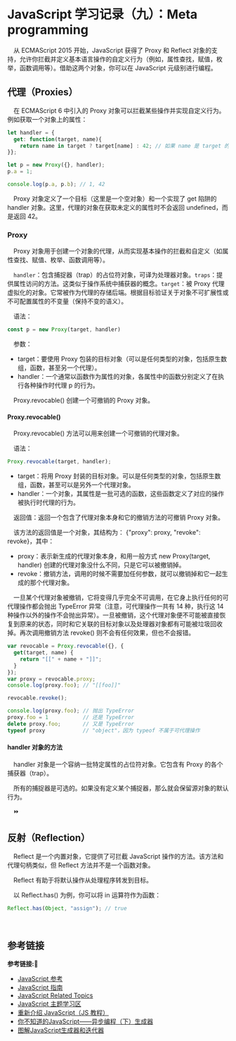 # JavaScript 学习记录（九）：Meta programming

&emsp;从 ECMAScript 2015 开始，JavaScript 获得了 Proxy 和 Reflect 对象的支持，允许你拦截并定义基本语言操作的自定义行为（例如，属性查找，赋值，枚举，函数调用等）。借助这两个对象，你可以在 JavaScript 元级别进行编程。

## 代理（Proxies）

&emsp;在 ECMAScript 6 中引入的 Proxy 对象可以拦截某些操作并实现自定义行为。例如获取一个对象上的属性：

```javascript
let handler = {
  get: function(target, name){
    return name in target ? target[name] : 42; // 如果 name 是 target 的属性则直接返回 target 的 name 属性，如果不是的话则返回 42
}};

let p = new Proxy({}, handler);
p.a = 1;

console.log(p.a, p.b); // 1, 42
```

&emsp;Proxy 对象定义了一个目标（这里是一个空对象）和一个实现了 get 陷阱的 handler 对象。这里，代理的对象在获取未定义的属性时不会返回 undefined，而是返回 42。

### Proxy

&emsp;Proxy 对象用于创建一个对象的代理，从而实现基本操作的拦截和自定义（如属性查找、赋值、枚举、函数调用等）。

&emsp;`handler`：包含捕捉器（trap）的占位符对象，可译为处理器对象。`traps`：提供属性访问的方法。这类似于操作系统中捕获器的概念。`target`：被 Proxy 代理虚拟化的对象。它常被作为代理的存储后端。根据目标验证关于对象不可扩展性或不可配置属性的不变量（保持不变的语义）。

&emsp;语法：

```javascript
const p = new Proxy(target, handler)
```

&emsp;参数：

+ target：要使用 Proxy 包装的目标对象（可以是任何类型的对象，包括原生数组，函数，甚至另一个代理）。
+ handler：一个通常以函数作为属性的对象，各属性中的函数分别定义了在执行各种操作时代理 p 的行为。

&emsp;Proxy.revocable() 创建一个可撤销的 Proxy 对象。

#### Proxy.revocable()

&emsp;Proxy.revocable() 方法可以用来创建一个可撤销的代理对象。

&emsp;语法：

```javascript
Proxy.revocable(target, handler);
```

+ target：将用 Proxy 封装的目标对象。可以是任何类型的对象，包括原生数组，函数，甚至可以是另外一个代理对象。
+ handler：一个对象，其属性是一批可选的函数，这些函数定义了对应的操作被执行时代理的行为。

&emsp;返回值：返回一个包含了代理对象本身和它的撤销方法的可撤销 Proxy 对象。

&emsp;该方法的返回值是一个对象，其结构为： {"proxy": proxy, "revoke": revoke}，其中：

+ proxy：表示新生成的代理对象本身，和用一般方式 new Proxy(target, handler) 创建的代理对象没什么不同，只是它可以被撤销掉。
+ revoke：撤销方法，调用的时候不需要加任何参数，就可以撤销掉和它一起生成的那个代理对象。

&emsp;一旦某个代理对象被撤销，它将变得几乎完全不可调用，在它身上执行任何的可代理操作都会抛出 TypeError 异常（注意，可代理操作一共有 14 种，执行这 14 种操作以外的操作不会抛出异常）。一旦被撤销，这个代理对象便不可能被直接恢复到原来的状态，同时和它关联的目标对象以及处理器对象都有可能被垃圾回收掉。再次调用撤销方法 revoke() 则不会有任何效果，但也不会报错。

```javascript
var revocable = Proxy.revocable({}, {
  get(target, name) {
    return "[[" + name + "]]";
  }
});
var proxy = revocable.proxy;
console.log(proxy.foo); // "[[foo]]"

revocable.revoke();

console.log(proxy.foo); // 抛出 TypeError
proxy.foo = 1           // 还是 TypeError
delete proxy.foo;       // 又是 TypeError
typeof proxy            // "object"，因为 typeof 不属于可代理操作
```

#### handler 对象的方法

&emsp;handler 对象是一个容纳一批特定属性的占位符对象。它包含有 Proxy 的各个捕获器（trap）。

&emsp;所有的捕捉器是可选的。如果没有定义某个捕捉器，那么就会保留源对象的默认行为。

&emsp;⏩

## 反射（Reflection）

&emsp;Reflect 是一个内置对象，它提供了可拦截 JavaScript 操作的方法。该方法和代理句柄类似，但 Reflect 方法并不是一个函数对象。

&emsp;Reflect 有助于将默认操作从处理程序转发到目标。

&emsp;以 Reflect.has() 为例，你可以将 in 运算符作为函数：

```javascript
Reflect.has(Object, "assign"); // true
```

&emsp;














## 参考链接
**参考链接:🔗**
+ [JavaScript 参考](https://developer.mozilla.org/zh-CN/docs/Web/JavaScript/Reference)
+ [JavaScript 指南](https://developer.mozilla.org/zh-CN/docs/Web/JavaScript/Guide)
+ [JavaScript Related Topics](https://developer.mozilla.org/zh-CN/docs/Learn/JavaScript)
+ [JavaScript 主题学习区](https://developer.mozilla.org/zh-CN/docs/learn/JavaScript)
+ [重新介绍 JavaScript（JS 教程）](https://developer.mozilla.org/zh-CN/docs/Web/JavaScript/A_re-introduction_to_JavaScript)
+ [你不知道的JavaScript——异步编程（下）生成器](https://blog.51cto.com/u_15080030/3505569)
+ [图解JavaScript生成器和迭代器](https://zhuanlan.zhihu.com/p/183124536)
